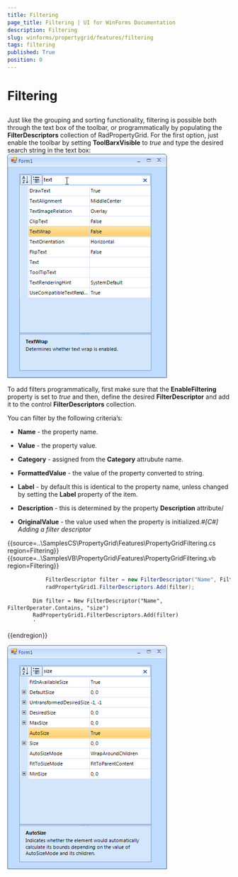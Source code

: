 ```yaml
---
title: Filtering
page_title: Filtering | UI for WinForms Documentation
description: Filtering
slug: winforms/propertygrid/features/filtering
tags: filtering
published: True
position: 0
---
```


# Filtering



## 

Just like the grouping and sorting functionality, filtering is possible both through the text box of the toolbar,
        	or programmatically by populating the __FilterDescriptors__ collection of RadPropertyGrid. 
        	For the first option, just enable the toolbar by setting __ToolBarxVisible__ to 
        	*true* and type the desired search string in the text box:
        ![propertygrid-features-filtering 001](images/propertygrid-features-filtering001.png)

To add filters programmatically, first make sure that the __EnableFiltering__ property
         	is set to *true* and then, define the desired __FilterDescriptor__
         	and add it to the control __FilterDescriptors__ collection.
        

You can filter by the following criteria’s: 

* __Name__ - the property name.

* __Value__ - the property value.

* __Category__ - assigned from the __Category__ attrubute name.

* __FormattedValue__ - the value of the property converted to string.

* __Label__ - by default this is identical to the property name, unless
        				changed by setting the __Label__ property of the item.

* __Description__ - this is determined by the property __Description__ attribute/

* __OriginalValue__ - the value used when the property is initialized.#_[C#] Adding a filter descriptor_

	



{{source=..\SamplesCS\PropertyGrid\Features\PropertyGridFiltering.cs region=Filtering}} 
{{source=..\SamplesVB\PropertyGrid\Features\PropertyGridFiltering.vb region=Filtering}} 

````C#
            FilterDescriptor filter = new FilterDescriptor("Name", FilterOperator.Contains, "size");
            radPropertyGrid1.FilterDescriptors.Add(filter);
````
````VB.NET
        Dim filter = New FilterDescriptor("Name", FilterOperator.Contains, "size")
        RadPropertyGrid1.FilterDescriptors.Add(filter)
        '
````

{{endregion}} 


![propertygrid-features-filtering 002](images/propertygrid-features-filtering002.png)
